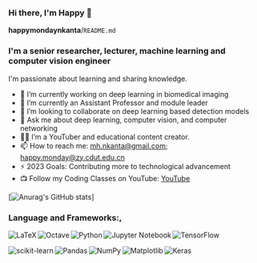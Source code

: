 ### Hi there, I'm Happy 👋

**happymondaynkanta**/`README.md`

### I'm a senior researcher, lecturer, machine learning and computer vision engineer

I'm passionate about learning and sharing knowledge.

- 🔭 I’m currently working on deep learning in biomedical imaging
- 🌱 I’m currently an Assistant Professor and module leader
- 👯 I’m looking to collaborate on deep learning based detection models
- 💬 Ask me about deep learning, computer vision, and computer networking
- 🐱‍🏍 I’m  a YouTuber and educational content creator.   
- 📫 How to reach me: mh.nkanta@gmail.com; happy.monday@zy.cdut.edu.cn
- ⚡ 2023 Goals: Contributing more to technological advancement
- 📺 Follow my Coding Classes on YouTube: <a href="https://www.youtube.com/@explorelearning25">YouTube</a>

[![Anurag's GitHub stats](https://github-readme-stats.vercel.app/api?username=happymondaynkanta&theme=radical)]

### Language and Frameworks:,

<img align="left" alt="LaTeX" src="https://img.shields.io/badge/latex-%23008080.svg?style=for-the-badge&logo=latex&logoColor=white"/>

<img align="left" alt="Octave" src="https://img.shields.io/badge/OCTAVE-darkblue?style=for-the-badge&logo=octave&logoColor=fcd683"/>

<img align="left" alt="Python" src="https://img.shields.io/badge/python-3670A0?style=for-the-badge&logo=python&logoColor=ffdd54"/>

<img align="left" alt="Jupyter Notebook" src="https://img.shields.io/badge/jupyter-%23FA0F00.svg?style=for-the-badge&logo=jupyter&logoColor=white"/>

![TensorFlow](https://img.shields.io/badge/TensorFlow-%23FF6F00.svg?style=for-the-badge&logo=TensorFlow&logoColor=white)

<img align="left" alt="scikit-learn" src="https://img.shields.io/badge/scikit--learn-%23F7931E.svg?style=for-the-badge&logo=scikit-learn&logoColor=white"/>

<img align="left" alt="Pandas" src="https://img.shields.io/badge/pandas-%23150458.svg?style=for-the-badge&logo=pandas&logoColor=white"/>

<img align="left" alt="NumPy" src="https://img.shields.io/badge/numpy-%23013243.svg?style=for-the-badge&logo=numpy&logoColor=white"/>

<img align="left" alt="Matplotlib" src="https://img.shields.io/badge/Matplotlib-%23ffffff.svg?style=for-the-badge&logo=Matplotlib&logoColor=black"/>

<img align="left" alt="Keras" src="https://img.shields.io/badge/Keras-%23D00000.svg?style=for-the-badge&logo=Keras&logoColor=white"/>


